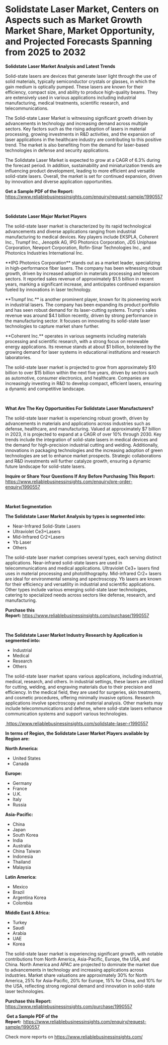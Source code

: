 <p><h1>Solidstate Laser Market, Centers on Aspects such as Market Growth Market Share, Market Opportunity, and Projected Forecasts Spanning from 2025 to 2032</h1></p><p><strong>Solidstate Laser Market Analysis and Latest Trends</strong></p>
<p><p>Solid-state lasers are devices that generate laser light through the use of solid materials, typically semiconductor crystals or glasses, in which the gain medium is optically pumped. These lasers are known for their efficiency, compact size, and ability to produce high-quality beams. They are extensively used in various applications including industrial manufacturing, medical treatments, scientific research, and telecommunications.</p><p>The Solid-state Laser Market is witnessing significant growth driven by advancements in technology and increasing demand across multiple sectors. Key factors such as the rising adoption of lasers in material processing, growing investments in R&D activities, and the expansion of laser applications in the healthcare industry are contributing to this positive trend. The market is also benefiting from the demand for laser-based technologies in defense and security applications.</p><p>The Solidstate Laser Market is expected to grow at a CAGR of 6.3% during the forecast period. In addition, sustainability and miniaturization trends are influencing product development, leading to more efficient and versatile solid-state lasers. Overall, the market is set for continued expansion, driven by innovation and diverse application opportunities.</p></p>
<p><strong>Get a Sample PDF of the Report:&nbsp;</strong> <a href="https://www.reliablebusinessinsights.com/enquiry/request-sample/1990557?utm_campaign=2220&utm_medium=2&utm_source=Github&utm_content=ia&utm_term=11022025&utm_id=solidstate-laser">https://www.reliablebusinessinsights.com/enquiry/request-sample/1990557</a></p>
<p>&nbsp;</p>
<p><strong>Solidstate Laser Major Market Players</strong></p>
<p><p>The solid-state laser market is characterized by its rapid technological advancements and diverse applications ranging from industrial manufacturing to medical devices. Key players include EKSPLA, Coherent Inc., Trumpf Inc., Jenoptik AG, IPG Photonics Corporation, JDS Uniphase Corporation, Newport Corporation, Rofin-Sinar Technologies Inc., and Photonics Industries International Inc. </p><p>**IPG Photonics Corporation** stands out as a market leader, specializing in high-performance fiber lasers. The company has been witnessing robust growth, driven by increased adoption in materials processing and telecom sectors. It reported sales revenue of approximately $1.5 billion in recent years, marking a significant increase, and anticipates continued expansion fueled by innovations in laser technology.</p><p>**Trumpf Inc.** is another prominent player, known for its pioneering work in industrial lasers. The company has been expanding its product portfolio and has seen robust demand for its laser-cutting systems. Trump's sales revenue was around $4.1 billion recently, driven by strong performance in the manufacturing sector. It focuses on innovating its solid-state laser technologies to capture market share further.</p><p>**Coherent Inc.** operates in various segments including materials processing and scientific research, with a strong focus on renewable energy applications. Its revenue stands at about $1 billion, bolstered by the growing demand for laser systems in educational institutions and research laboratories.</p><p>The solid-state laser market is projected to grow from approximately $10 billion to over $15 billion within the next five years, driven by sectors such as automotive, consumer electronics, and healthcare. Companies are increasingly investing in R&D to develop compact, efficient lasers, ensuring a dynamic and competitive landscape.</p></p>
<p>&nbsp;</p>
<p><strong>What Are The Key Opportunities For Solidstate Laser Manufacturers?</strong></p>
<p><p>The solid-state laser market is experiencing robust growth, driven by advancements in materials and applications across industries such as defense, healthcare, and manufacturing. Valued at approximately $7 billion in 2023, it is projected to expand at a CAGR of over 10% through 2030. Key trends include the integration of solid-state lasers in medical devices and the demand for high-precision industrial cutting and welding. Additionally, innovations in packaging technologies and the increasing adoption of green technologies are set to enhance market prospects. Strategic collaborations and R&D investments will further catalyze growth, ensuring a dynamic future landscape for solid-state lasers.</p></p>
<p><strong>Inquire or Share Your Questions If Any Before Purchasing This Report:</strong> <a href="https://www.reliablebusinessinsights.com/enquiry/pre-order-enquiry/1990557?utm_campaign=2220&utm_medium=2&utm_source=Github&utm_content=ia&utm_term=11022025&utm_id=solidstate-laser">https://www.reliablebusinessinsights.com/enquiry/pre-order-enquiry/1990557</a></p>
<p>&nbsp;</p>
<p><strong>Market Segmentation</strong></p>
<p><strong>The Solidstate Laser Market Analysis by types is segmented into:</strong></p>
<p><ul><li>Near-Infrared Solid-State Lasers</li><li>Ultraviolet Ce3+Lasers</li><li>Mid-Infrared Cr2+Lasers</li><li>Yb Laser</li><li>Others</li></ul></p>
<p><p>The solid-state laser market comprises several types, each serving distinct applications. Near-infrared solid-state lasers are used in telecommunications and medical applications. Ultraviolet Ce3+ lasers find uses in material processing and photolithography. Mid-infrared Cr2+ lasers are ideal for environmental sensing and spectroscopy. Yb lasers are known for their efficiency and versatility in industrial and scientific applications. Other types include various emerging solid-state laser technologies, catering to specialized needs across sectors like defense, research, and manufacturing.</p></p>
<p><strong>Purchase this Report:&nbsp;</strong><a href="https://www.reliablebusinessinsights.com/purchase/1990557?utm_campaign=2220&utm_medium=2&utm_source=Github&utm_content=ia&utm_term=11022025&utm_id=solidstate-laser">https://www.reliablebusinessinsights.com/purchase/1990557</a></p>
<p>&nbsp;</p>
<p><strong>The Solidstate Laser Market Industry Research by Application is segmented into:</strong></p>
<p><ul><li>Industrial</li><li>Medical</li><li>Research</li><li>Others</li></ul></p>
<p><p>The solid-state laser market spans various applications, including industrial, medical, research, and others. In industrial settings, these lasers are utilized for cutting, welding, and engraving materials due to their precision and efficiency. In the medical field, they are used for surgeries, skin treatments, and cosmetic procedures, offering minimally invasive options. Research applications involve spectroscopy and material analysis. Other markets may include telecommunications and defense, where solid-state lasers enhance communication systems and support various technologies.</p></p>
<p><a href="https://www.reliablebusinessinsights.com/solidstate-laser-r1990557?utm_campaign=2220&utm_medium=2&utm_source=Github&utm_content=ia&utm_term=11022025&utm_id=solidstate-laser">&nbsp;https://www.reliablebusinessinsights.com/solidstate-laser-r1990557</a></p>
<p><strong>In terms of Region, the Solidstate Laser Market Players available by Region are:</strong></p>
<p>
    <p> <strong> North America: </strong>
        <ul>
            <li>United States</li>
            <li>Canada</li>
        </ul>
        </p> 
    <p> <strong> Europe: </strong>
        <ul>
            <li>Germany</li>
            <li>France</li>
            <li>U.K.</li>
            <li>Italy</li>
            <li>Russia</li>
        </ul>
        </p> 
    <p> <strong> Asia-Pacific: </strong>
        <ul>
            <li>China</li>
            <li>Japan</li>
            <li>South Korea</li>
            <li>India</li>
            <li>Australia</li>
            <li>China Taiwan</li>
            <li>Indonesia</li>
            <li>Thailand</li>
            <li>Malaysia</li>
        </ul>
        </p> 
    <p> <strong> Latin America: </strong>
        <ul>
            <li>Mexico</li>
            <li>Brazil</li>
            <li>Argentina Korea</li>
            <li>Colombia</li>
        </ul>
        </p> 
    <p> <strong> Middle East & Africa: </strong>
        <ul>
            <li>Turkey</li>
            <li>Saudi</li>
            <li>Arabia</li>
            <li>UAE</li>
            <li>Korea</li>
        </ul>
    </p>
    </p>
<p><p>The solid-state laser market is experiencing significant growth, with notable contributions from North America, Asia-Pacific, Europe, the USA, and China. North America and APAC are projected to dominate the market due to advancements in technology and increasing applications across industries. Market share valuations are approximately 30% for North America, 25% for Asia-Pacific, 20% for Europe, 15% for China, and 10% for the USA, reflecting strong regional demand and innovation in solid-state laser technologies.</p></p>
<p><strong>Purchase this Report: </strong><a href="https://www.reliablebusinessinsights.com/purchase/1990557?utm_campaign=2220&utm_medium=2&utm_source=Github&utm_content=ia&utm_term=11022025&utm_id=solidstate-laser">https://www.reliablebusinessinsights.com/purchase/1990557</a></p>
<p>&nbsp;<strong>Get a Sample PDF of the Report:&nbsp;&nbsp;</strong><a href="https://www.reliablebusinessinsights.com/enquiry/request-sample/1990557?utm_campaign=2220&utm_medium=2&utm_source=Github&utm_content=ia&utm_term=11022025&utm_id=solidstate-laser">https://www.reliablebusinessinsights.com/enquiry/request-sample/1990557</a></p>
<p><strong></strong></p>
<p>Check more reports on <a href="https://www.reliablebusinessinsights.com/?utm_campaign=2220&utm_medium=2&utm_source=Github&utm_content=ia&utm_term=11022025&utm_id=solidstate-laser">https://www.reliablebusinessinsights.com/</a></p>